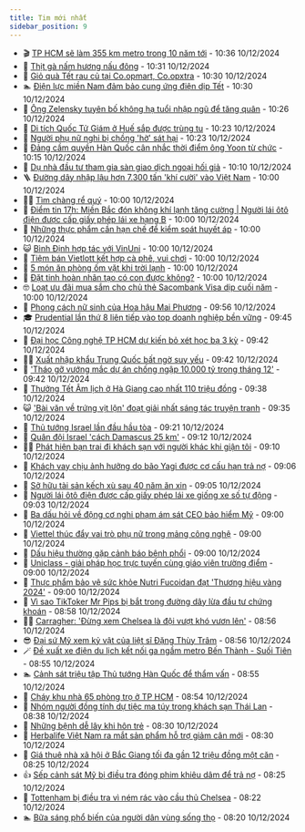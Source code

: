 ```yaml
---
title: Tim mới nhất
sidebar_position: 9
---
```


<!-- vnexpress-tin-moi-nhat:START -->
- 🎬 [TP HCM sẽ làm 355 km metro trong 10 năm tới](https://vnexpress.net/tp-hcm-se-lam-355-km-metro-trong-10-nam-toi-4826213.html) - 10:36 10/12/2024
- 🐎 [Thịt gà nấm hương nấu đông](https://vnexpress.net/thit-ga-nam-huong-nau-dong-4826158.html) - 10:31 10/12/2024
- 🦍 [Giỏ quà Tết rau củ tại Co.opmart, Co.opxtra](https://vnexpress.net/gio-qua-tet-rau-cu-tai-co-opmart-co-opxtra-4826207.html) - 10:30 10/12/2024
- 🏊 [Điện lực miền Nam đảm bảo cung ứng điện dịp Tết](https://vnexpress.net/dien-luc-mien-nam-dam-bao-cung-ung-dien-dip-tet-4826193.html) - 10:30 10/12/2024
- 🎊 [Ông Zelensky tuyên bố không hạ tuổi nhập ngũ để tăng quân](https://vnexpress.net/ong-zelensky-tuyen-bo-khong-ha-tuoi-nhap-ngu-de-tang-quan-4826173.html) - 10:26 10/12/2024
- 🎃 [Di tích Quốc Tử Giám ở Huế sắp được trùng tu](https://vnexpress.net/di-tich-quoc-tu-giam-o-hue-sap-duoc-trung-tu-4826169.html) - 10:23 10/12/2024
- 🧰 [Người phụ nữ nghi bị chồng &#39;hờ&#39; sát hại](https://vnexpress.net/nguoi-phu-nu-nghi-bi-chong-ho-sat-hai-4826171.html) - 10:23 10/12/2024
- 🔭 [Đảng cầm quyền Hàn Quốc cân nhắc thời điểm ông Yoon từ chức](https://vnexpress.net/dang-cam-quyen-han-quoc-can-nhac-thoi-diem-ong-yoon-tu-chuc-4826170.html) - 10:15 10/12/2024
- 🫶 [Dụ nhà đầu tư tham gia sàn giao dịch ngoại hối giả](https://vnexpress.net/du-nha-dau-tu-tham-gia-san-giao-dich-ngoai-hoi-gia-4826159.html) - 10:10 10/12/2024
- 🪜 [Đường dây nhập lậu hơn 7.300 tấn &#39;khí cười&#39; vào Việt Nam](https://vnexpress.net/duong-day-nhap-lau-hon-7-300-tan-khi-cuoi-vao-viet-nam-4826187.html) - 10:00 10/12/2024
- 👨‍🏫 [Tìm chàng rể quý](https://vnexpress.net/tim-chang-re-quy-4825888.html) - 10:00 10/12/2024
- 🎊 [Điểm tin 17h: Miền Bắc đón không khí lạnh tăng cường | Người lái ôtô điện được cấp giấy phép lái xe hạng B](https://vnexpress.net/diem-tin-17h-mien-bac-don-khong-khi-lanh-tang-cuong-nguoi-lai-oto-dien-duoc-cap-giay-phep-lai-xe-hang-b-4826206.html) - 10:00 10/12/2024
- 🎊 [Những thực phẩm cần hạn chế để kiểm soát huyết áp](https://vnexpress.net/nhung-thuc-pham-can-han-che-de-kiem-soat-huyet-ap-4826194.html) - 10:00 10/12/2024
- 😺 [Bình Định hợp tác với VinUni](https://vnexpress.net/binh-dinh-hop-tac-voi-vinuni-4826110.html) - 10:00 10/12/2024
- 🐘 [Tiệm bán Vietlott kết hợp cà phê, vui chơi](https://vnexpress.net/tiem-ban-vietlott-ket-hop-ca-phe-vui-choi-4826095.html) - 10:00 10/12/2024
- 🌁 [5 món ăn phòng ốm vặt khi trời lạnh](https://vnexpress.net/5-mon-an-phong-om-vat-khi-troi-lanh-4826082.html) - 10:00 10/12/2024
- 🐲 [Đặt tinh hoàn nhân tạo có con được không?](https://vnexpress.net/dat-tinh-hoan-nhan-tao-co-con-duoc-khong-4826081.html) - 10:00 10/12/2024
- 🤓 [Loạt ưu đãi mua sắm cho chủ thẻ Sacombank Visa dịp cuối năm](https://vnexpress.net/loat-uu-dai-mua-sam-cho-chu-the-sacombank-visa-dip-cuoi-nam-4826022.html) - 10:00 10/12/2024
- 💪 [Phong cách nữ sinh của Hoa hậu Mai Phương](https://vnexpress.net/phong-cach-nu-sinh-cua-hoa-hau-mai-phuong-4825498.html) - 09:56 10/12/2024
- 🎓 [Prudential lần thứ 8 liên tiếp vào top doanh nghiệp bền vững](https://vnexpress.net/prudential-lan-thu-8-lien-tiep-vao-top-doanh-nghiep-ben-vung-4826172.html) - 09:45 10/12/2024
- 🫣 [Đại học Công nghệ TP HCM dự kiến bỏ xét học bạ 3 kỳ](https://vnexpress.net/dai-hoc-cong-nghe-tp-hcm-du-kien-bo-xet-hoc-ba-3-ky-4826043.html) - 09:42 10/12/2024
- 🧑‍💻 [Xuất nhập khẩu Trung Quốc bất ngờ suy yếu](https://vnexpress.net/xuat-nhap-khau-trung-quoc-bat-ngo-suy-yeu-4826121.html) - 09:42 10/12/2024
- 🐲 [&#39;Tháo gỡ vướng mắc dự án chống ngập 10.000 tỷ trong tháng 12&#39;](https://vnexpress.net/thao-go-vuong-mac-du-an-chong-ngap-10-000-ty-trong-thang-12-4826157.html) - 09:42 10/12/2024
- 🌝 [Thưởng Tết Âm lịch ở Hà Giang cao nhất 110 triệu đồng](https://vnexpress.net/thuong-tet-am-lich-o-ha-giang-cao-nhat-110-trieu-dong-4826137.html) - 09:38 10/12/2024
- 😺 [&#39;Bài văn về trứng vịt lộn&#39; đoạt giải nhất sáng tác truyện tranh](https://vnexpress.net/bai-van-ve-trung-vit-lon-doat-giai-nhat-sang-tac-truyen-tranh-4826047.html) - 09:35 10/12/2024
- 🐎 [Thủ tướng Israel lần đầu hầu tòa](https://vnexpress.net/thu-tuong-israel-lan-dau-hau-toa-4826139.html) - 09:21 10/12/2024
- 🎡 [Quân đội Israel &#39;cách Damascus 25 km&#39;](https://vnexpress.net/quan-doi-israel-cach-damascus-25-km-4826123.html) - 09:12 10/12/2024
- 👨‍🏫 [Phát hiện bạn trai đi khách sạn với người khác khi giận tôi](https://vnexpress.net/phat-hien-ban-trai-di-khach-san-voi-nguoi-khac-khi-gian-toi-4825792.html) - 09:10 10/12/2024
- 🦆 [Khách vay chịu ảnh hưởng do bão Yagi được cơ cấu hạn trả nợ](https://vnexpress.net/khach-vay-chiu-anh-huong-do-bao-yagi-duoc-co-cau-han-tra-no-4826108.html) - 09:06 10/12/2024
- 🚦 [Sở hữu tài sản kếch xù sau 40 năm ăn xin](https://vnexpress.net/so-huu-tai-san-kech-xu-sau-40-nam-an-xin-4826119.html) - 09:05 10/12/2024
- 💫 [Người lái ôtô điện được cấp giấy phép lái xe giống xe số tự động](https://vnexpress.net/nguoi-lai-oto-dien-duoc-cap-giay-phep-lai-xe-giong-xe-so-tu-dong-4826002.html) - 09:03 10/12/2024
- 🎉 [Ba dấu hỏi về động cơ nghi phạm ám sát CEO bảo hiểm Mỹ](https://vnexpress.net/ba-dau-hoi-ve-dong-co-nghi-pham-am-sat-ceo-bao-hiem-my-4826133.html) - 09:00 10/12/2024
- 🌋 [Viettel thúc đẩy vai trò phụ nữ trong mảng công nghệ](https://vnexpress.net/viettel-thuc-day-vai-tro-phu-nu-trong-mang-cong-nghe-4826125.html) - 09:00 10/12/2024
- 🤖 [Dấu hiệu thường gặp cảnh báo bệnh phổi](https://vnexpress.net/dau-hieu-thuong-gap-canh-bao-benh-phoi-4826093.html) - 09:00 10/12/2024
- 🦏 [Uniclass - giải pháp học trực tuyến cùng giáo viên trường điểm](https://vnexpress.net/uniclass-giai-phap-hoc-truc-tuyen-cung-giao-vien-truong-diem-4825919.html) - 09:00 10/12/2024
- 🦩 [Thực phẩm bảo vệ sức khỏe Nutri Fucoidan đạt &#39;Thương hiệu vàng 2024&#39;](https://vnexpress.net/thuc-pham-bao-ve-suc-khoe-nutri-fucoidan-dat-thuong-hieu-vang-2024-4825707.html) - 09:00 10/12/2024
- 👺 [Vì sao TikToker Mr Pips bị bắt trong đường dây lừa đầu tư chứng khoán](https://vnexpress.net/vi-sao-tiktoker-mr-pips-bi-bat-trong-duong-day-lua-dau-tu-chung-khoan-4826127.html) - 08:58 10/12/2024
- 🧑‍🏫 [Carragher: &#39;Đừng xem Chelsea là đội vượt khó vươn lên&#39;](https://vnexpress.net/carragher-dung-xem-chelsea-la-doi-vuot-kho-vuon-len-4826126.html) - 08:56 10/12/2024
- 😎 [Đại sứ Mỹ xem kỷ vật của liệt sĩ Đặng Thùy Trâm](https://vnexpress.net/dai-su-my-xem-ky-vat-cua-liet-si-dang-thuy-tram-4826097.html) - 08:56 10/12/2024
- 🪄 [Đề xuất xe điện du lịch kết nối ga ngầm metro Bến Thành - Suối Tiên](https://vnexpress.net/de-xuat-xe-dien-du-lich-ket-noi-ga-ngam-metro-ben-thanh-suoi-tien-4826145.html) - 08:55 10/12/2024
- 🏊 [Cảnh sát triệu tập Thủ tướng Hàn Quốc để thẩm vấn](https://vnexpress.net/canh-sat-trieu-tap-thu-tuong-han-quoc-de-tham-van-4826111.html) - 08:55 10/12/2024
- 💃 [Cháy khu nhà 65 phòng trọ ở TP HCM](https://vnexpress.net/chay-khu-nha-65-phong-tro-o-tp-hcm-4826149.html) - 08:54 10/12/2024
- 🦆 [Nhóm người đồng tính dự tiệc ma túy trong khách sạn Thái Lan](https://vnexpress.net/nhom-nguoi-dong-tinh-du-tiec-ma-tuy-trong-khach-san-thai-lan-4826070.html) - 08:38 10/12/2024
- 🎊 [Những bệnh dễ lây khi hôn trẻ](https://vnexpress.net/nhung-benh-de-lay-khi-hon-tre-4826117.html) - 08:30 10/12/2024
- 👺 [Herbalife Việt Nam ra mắt sản phẩm hỗ trợ giảm cân mới](https://vnexpress.net/herbalife-viet-nam-ra-mat-san-pham-ho-tro-giam-can-moi-4822724.html) - 08:30 10/12/2024
- 🎡 [Giá thuê nhà xã hội ở Bắc Giang tối đa gần 12 triệu đồng một căn](https://vnexpress.net/gia-thue-nha-xa-hoi-o-bac-giang-toi-da-gan-12-trieu-dong-mot-can-4826068.html) - 08:25 10/12/2024
- 👍 [Sếp cảnh sát Mỹ bị điều tra đóng phim khiêu dâm để trả nợ](https://vnexpress.net/pho-canh-sat-quan-bi-dieu-tra-dong-phim-khieu-dam-de-tra-no-4826076.html) - 08:25 10/12/2024
- 🐎 [Tottenham bị điều tra vì ném rác vào cầu thủ Chelsea](https://vnexpress.net/tottenham-bi-dieu-tra-vi-nem-rac-vao-cau-thu-chelsea-4825755.html) - 08:22 10/12/2024
- 🏊 [Bữa sáng phổ biến của người dân vùng sống thọ](https://vnexpress.net/bua-sang-pho-bien-cua-nguoi-dan-vung-song-tho-4826060.html) - 08:20 10/12/2024<!-- vnexpress-tin-moi-nhat:END -->
